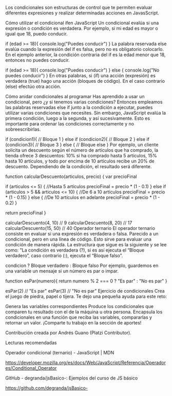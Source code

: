 Los condicionales son estructuras de control que te permiten evaluar diferentes expresiones y realizar determinadas acciones en JavasScript.

Cómo utilizar el condicional ifen JavaScript
Un condicional evalúa si una expresión o condición es verdadera. Por ejemplo, si mi edad es mayor o igual que 18, puedo conducir.

if (edad >= 18){
    console.log("Puedes conducir")
}
La palabra reservada else evalúa cuando la expresión del if es falsa, pero no es obligatorio colocarlo. En el ejemplo anterior, la condición contraria del if es la edad menor que 18, entonces no puedes conducir.

if (edad >= 18){
    console.log("Puedes conducir")
} else {
    console.log("No puedes conducir")
}
En otras palabras, si (if) una acción (expresión) es verdadera (true) hago una acción (bloques de código). En el caso contrario (else) efectúo otra acción.

Cómo anidar condicionales al programar
Has aprendido a usar un condicional, pero ¿y si tenemos varias condiciones? Entonces empleamos las palabras reservadas else if junto a la condición a ejecutar, puedes utilizar varias condiciones que necesites. Sin embargo, JavaScript evalúa la primera condición, luego a la segunda, y así sucesivamente. Esto es importante para ordenar las condiciones correctamente y no sobreescribirlas.

if (condicion1){
   // Bloque 1
} else if (condicion2){
    // Bloque 2
} else if (condicion3){
   // Bloque 3
} else {
    // Bloque else
}
Por ejemplo, un cliente solicita un descuento según el número de artículos que ha comprado, la tienda ofrece 3 descuentos: 10% si ha comprado hasta 5 artículos, 15% hasta 10 artículos, y todo por encima de 10 artículos recibe un 20% de descuento. Dependiendo de la condición, el resultado será diferente.

function calcularDescuento(articulos, precio) {
  var precioFinal

  if (articulos <= 5) {
    //Hasta 5 artículos
    precioFinal = precio * (1 - 0.1)
  } else if (articulos > 5 && articulos <= 10) {
    //De 6 a 10 artículos
    precioFinal = precio * (1 - 0.15)
  } else {
    //De 10 artículos en adelante
    precioFinal = precio * (1 - 0.2)
  }

  return precioFinal
}

calcularDescuento(4, 10) // 9
calcularDescuento(8, 20) // 17
calcularDescuento(15, 50) // 40
Operador ternario
El operador ternario consiste en evaluar si una expresión es verdadera o falsa. Parecido a un condicional, pero en una línea de código. Esto sirve para evaluar una condición de manera rápida. La estructura que sigue es la siguiente y se lee como: "La condición es verdadera (?), si es así ejecuta el “Bloque verdadero”, caso contrario (:), ejecuta el “Bloque falso”.

condicion ? Bloque verdadero : Bloque falso
Por ejemplo, guardemos en una variable un mensaje si un número es par o impar.

function esPar(numero){
    return numero % 2 === 0 ? "Es par" : "No es par"
}

esPar(2) // "Es par"
esPar(3) // "No es par"
Ejercicio de condicionales
Crea el juego de piedra, papel o tijera. Te dejo una pequeña ayuda para este reto:

Genera las variables correspondientes
Produce los condicionales que comparen tu resultado con el de la máquina u otra persona.
Encapsula los condicionales en una función que reciba las variables, compararlas y retornar un valor.
¡Comparte tu trabajo en la sección de aportes!

Contribución creada por Andrés Guano (Platzi Contributor).

Lecturas recomendadas

Operador condicional (ternario) - JavaScript | MDN

https://developer.mozilla.org/es/docs/Web/JavaScript/Referencia/Operadores/Conditional_Operator


GitHub - degranda/jsBasico-: Ejemplos del curso de JS básico

https://github.com/degranda/jsBasico-